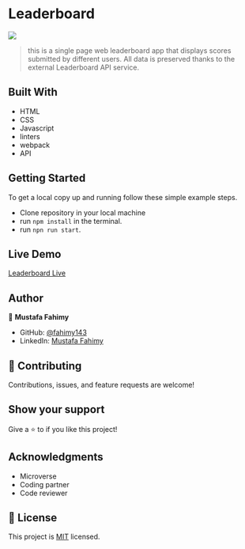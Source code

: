 # Leaderboard


![](https://img.shields.io/badge/Microverse-blueviolet)

> this is a single page web leaderboard app that displays scores submitted by different users.
>All data is preserved thanks to the external Leaderboard API service.


## Built With

- HTML
- CSS 
- Javascript
- linters
- webpack
- API

## Getting Started

To get a local copy up and running follow these simple example steps.

- Clone repository in your local machine 
- run `npm install` in the terminal.
- run `npn run start`.

## Live Demo

[Leaderboard Live]()

## Author

👤 **Mustafa Fahimy**

- GitHub: [@fahimy143]()
- LinkedIn: [Mustafa Fahimy]()



## 🤝 Contributing

Contributions, issues, and feature requests are welcome!


## Show your support

Give a ⭐️ to if you like this project!


## Acknowledgments

- Microverse
- Coding partner
- Code reviewer

## 📝 License

This project is [MIT](./MIT.md) licensed.


